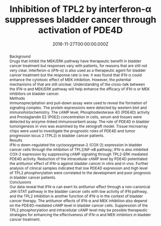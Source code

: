﻿---
title: "Inhibition of TPL2 by interferon-α suppresses bladder cancer through activation of PDE4D"
publication_types: ["2"]
# Author notes (optional)
authors: 
  - Zhe Qiang
  - Zong-yuan Zhou
  - Ting Peng
  - Puzi-Jiang
  - Nan Shi
  - Emmanuel Mfotie Njoya
  - Bahtigul Azimova
  - Wan-li Liu
  - Weihua-Chen
  - Guo-lin Zhang
  - Fei Wang




# Author notes (optional)
author_notes: []

publication_short: 
abstract: >-
  Background


  Drugs that inhibit the MEK/ERK pathway have therapeutic benefit in bladder cancer treatment but responses vary with patients, for reasons that are still not very clear. Interferon-α (IFN-α) is also used as a therapeutic agent for bladder cancer treatment but the response rate is low. It was found that IFN-α could enhance the cytotoxic effect of MEK inhibition. However, the potential mechanisms of that are still unclear. Understanding of the cross-talk between the IFN-α and MEK/ERK pathway will help enhance the efficacy of IFN-α or MEK inhibitors on bladder cancer.


  Methods


  Immunoprecipitation and pull-down assay were used to reveal the formation of signaling complex. The protein expressions were detected by western blot and immunohistochemistry. The cAMP level, Phosphodiesterase 4D (PDE4D) activity and Prostaglandin E2 (PGE2) concentration in cells, serum and tissues were detected by enzyme-linked immunosorbent assay. The role of PDE4D in bladder tumorigenesis in vivo was examined by the xenograft model. Tissue microarray chips were used to investigate the prognostic roles of PDE4D and tumor progression locus 2 (TPL2) in bladder cancer patients.


  Results


  IFN-α down-regulated the cyclooxygenase-2 (COX-2) expression in bladder cancer cells through the inhibition of TPL2/NF-κB pathway; IFN-α also inhibited COX-2 expression by suppressing cAMP signaling through TPL2-ERK mediated PDE4D activity. Reduction of the intracellular cAMP level by PDE4D potentiated the antitumor effect of IFN-α against bladder cancer in vitro and in vivo. Further analysis of clinical samples indicated that low PDE4D expression and high level of TPL2 phosphorylation were correlated to the development and poor prognosis in bladder cancer patients.


  Conclusions


  Our data reveal that IFN-α can exert its antitumor effect through a non-canonical JAK-STAT pathway in the bladder cancer cells with low activity of IFN pathway, and the TPL2 inhibition is another function of IFN-α in the context of bladder cancer therapy. The antitumor effects of IFN-α and MEK inhibition also depend on the PDE4D-mediated cAMP level in bladder cancer cells. Suppression of the TPL2 phosphorylation and intracellular cAMP level may be possible therapeutic strategies for enhancing the effectiveness of IFN-α and MEK inhibitors in bladder cancer treatment.
draft: false
featured: ture

slides: null
url_pdf: ''
image:
  caption: ""
  focal_point: ""
  preview_only: false
summary: ""
url_dataset: ""
url_project: ""
url_source: ""
url_video: ""

doi: 10.1186/s13046-018-0971-4
tags:
  - Journal of Experimental & Clinical Cancer Research
publication: Journal of Experimental & Clinical Cancer Research
projects: []
date: 2018-11-27T00:00:00.000Z
url_slides: ""
publishDate: 2017-01-01T00:00:00.000Z
url_poster: ""
url_code: ""
---

